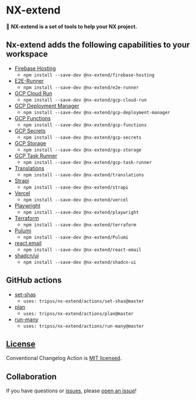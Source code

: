 # NX-extend

🔎 **NX-extend is a set of tools to help your NX project.**

## Nx-extend adds the following capabilities to your workspace

- [Firebase Hosting](./packages/firebase-hosting/README.md)
  - `npm install --save-dev @nx-extend/firebase-hosting`
- [E2E-Runner](./packages/e2e-runner/README.md)
  - `npm install --save-dev @nx-extend/e2e-runner`
- [GCP Cloud Run](./packages/gcp-cloud-run/README.md)
  - `npm install --save-dev @nx-extend/gcp-cloud-run`
- [GCP Deployment Manager](./packages/gcp-deployment-manager/README.md)
  - `npm install --save-dev @nx-extend/gcp-deployment-manager`
- [GCP Functions](./packages/gcp-functions/README.md)
  - `npm install --save-dev @nx-extend/gcp-functions`
- [GCP Secrets](./packages/gcp-secrets/README.md)
  - `npm install --save-dev @nx-extend/gcp-secrets`
- [GCP Storage](./packages/gcp-storage/README.md)
  - `npm install --save-dev @nx-extend/gcp-storage`
- [GCP Task Runner](./packages/gcp-task-runner/README.md)
  - `npm install --save-dev @nx-extend/gcp-task-runner`
- [Translations](./packages/translations/README.md)
  - `npm install --save-dev @nx-extend/translations`
- [Strapi](./packages/strapi/README.md)
  - `npm install --save-dev @nx-extend/strapi`
- [Vercel](./packages/vercel/README.md)
  - `npm install --save-dev @nx-extend/vercel`
- [Playwright](./packages/playwright/README.md)
  - `npm install --save-dev @nx-extend/playwright`
- [Terraform](./packages/terraform/README.md)
  - `npm install --save-dev @nx-extend/terraform`
- [Pulumi](./packages/pulumi/README.md)
  - `npm install --save-dev @nx-extend/Pulumi`
- [react.email](./packages/react-email/README.md)
  - `npm install --save-dev @nx-extend/react-email`
- [shadcn/ui](./packages/shadcn-ui/README.md)
  - `npm install --save-dev @nx-extend/shadcn-ui`

## GitHub actions

- [set-shas](./actions/set-shas/README.md)
  - `uses: tripss/nx-extend/actions/set-shas@master`
- [plan](./actions/plan/README.md)
  - `uses: tripss/nx-extend/actions/plan@master`
- [run-many](./actions/run-many/README.md)
  - `uses: tripss/nx-extend/actions/run-many@master`

## [License](./LICENSE)

Conventional Changelog Action is [MIT licensed](./LICENSE).

## Collaboration

If you have questions or [issues](https://github.com/TriPSs/nx-extend/issues), please [open an issue](https://github.com/TriPSs/nx-extend/issues/new)!
